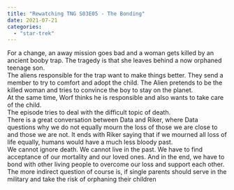 ```yaml
---
title: "Rewatching TNG S03E05 - The Bonding"
date: 2021-07-21
categories:
  - "star-trek"
---
```


For a change, an away mission goes bad and a woman gets killed by an ancient booby trap. The tragedy is that she leaves behind a now orphaned teenage son.  
The aliens responsible for the trap want to make things better. They send a member to try to comfort and adopt the child. The Alien pretends to be the killed woman and tries to convince the boy to stay on the planet.  
At the same time, Worf thinks he is responsible and also wants to take care of the child.  
The episode tries to deal with the difficult topic of death.  
There is a great conversation between Data and Riker, where Data questions why we do not equally mourn the loss of those we are close to and those we are not. It ends with Riker saying that if we mourned all loss of life equally, humans would have a much less bloody past.  
We cannot ignore death. We cannot live in the past. We have to find acceptance of our mortality and our loved ones. And in the end, we have to bond with other living people to overcome our loss and support each other.  
The more indirect question of course is, if single parents should serve in the military and take the risk of orphaning their children
